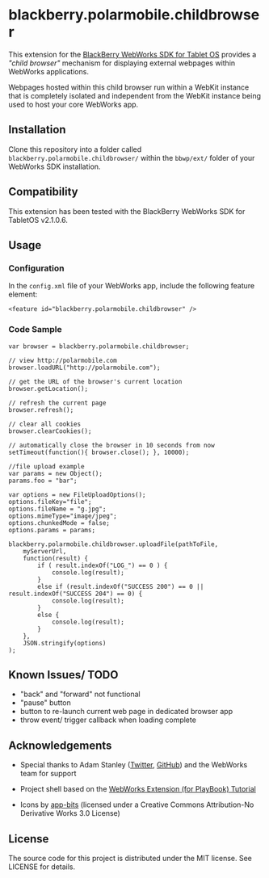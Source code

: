 # blackberry.polarmobile.childbrowser

This extension for the [BlackBerry WebWorks SDK for Tablet OS](http://us.blackberry.com/developers/tablet/webworks.jsp) provides a _"child browser"_ mechanism for displaying external webpages within WebWorks applications.

Webpages hosted within this child browser run within a WebKit instance that is completely isolated and independent from the WebKit instance being used to host your core WebWorks app.

## Installation

Clone this repository into a folder called `blackberry.polarmobile.childbrowser/` within the `bbwp/ext/` folder of your WebWorks SDK installation.

## Compatibility

This extension has been tested with the BlackBerry WebWorks SDK for TabletOS v2.1.0.6.

## Usage

### Configuration

In the `config.xml` file of your WebWorks app, include the following feature element:

    <feature id="blackberry.polarmobile.childbrowser" />

### Code Sample

    var browser = blackberry.polarmobile.childbrowser;

    // view http://polarmobile.com
    browser.loadURL("http://polarmobile.com");

    // get the URL of the browser's current location
    browser.getLocation();

    // refresh the current page
    browser.refresh();

    // clear all cookies
    browser.clearCookies();

    // automatically close the browser in 10 seconds from now
    setTimeout(function(){ browser.close(); }, 10000);
	
	//file upload example
	var params = new Object();
	params.foo = "bar";
	
	var options = new FileUploadOptions();
	options.fileKey="file";
	options.fileName = "g.jpg";
	options.mimeType="image/jpeg";
	options.chunkedMode = false;
	options.params = params;
	
	blackberry.polarmobile.childbrowser.uploadFile(pathToFile,
		myServerUrl,
		function(result) {
			if ( result.indexOf("LOG_") == 0 ) {
				console.log(result);
			}
			else if (result.indexOf("SUCCESS 200") == 0 || result.indexOf("SUCCESS 204") == 0) {
				console.log(result);
			}
			else {
				console.log(result);
			}
		},
		JSON.stringify(options)
	);
	

## Known Issues/ TODO

- "back" and "forward" not functional
- "pause" button
- button to re-launch current web page in dedicated browser app
- throw event/ trigger callback when loading complete

## Acknowledgements

- Special thanks to Adam Stanley ([Twitter](http://twitter.com/n_adam_stanley), [GitHub](http://github.com/adamstanley)) and the WebWorks team for support

- Project shell based on the [WebWorks Extension (for PlayBook) Tutorial](http://supportforums.blackberry.com/t5/Web-and-WebWorks-Development/Tutorial-for-Writing-WebWorks-Extension-for-PlayBook/ta-p/1172483)

- Icons by [app-bits](http://www.app-bits.com/free-icons/) (licensed under a Creative Commons Attribution-No Derivative Works 3.0 License)

## License

The source code for this project is distributed under the MIT license. See LICENSE for details.
